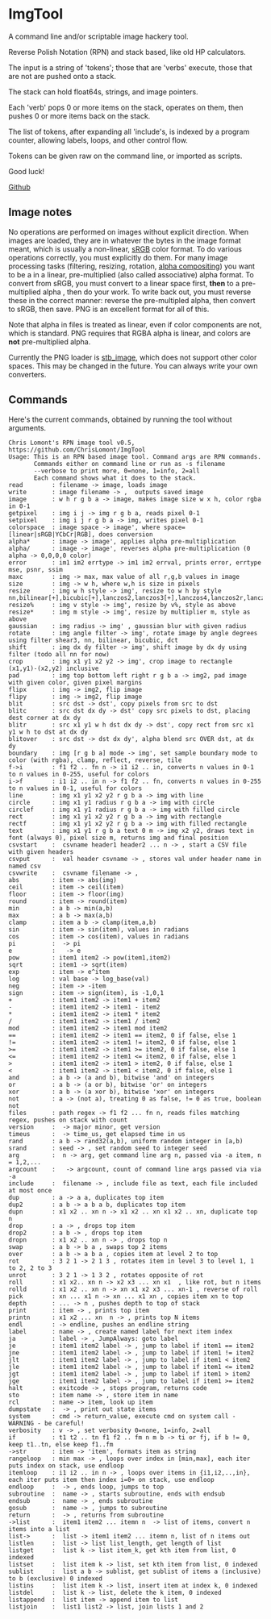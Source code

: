 #  ImgTool

A command line and/or scriptable image hackery tool.

Reverse Polish Notation (RPN) and stack based, like old HP calculators.

The input is a string of 'tokens'; those that are 'verbs' execute, those that are not are pushed onto a stack.

The stack can hold float64s, strings, and image pointers.

Each 'verb' pops 0 or more items on the stack, operates on them, then pushes 0 or more items back on the stack.

The list of tokens, after expanding all 'include's, is indexed by a program counter, allowing labels, loops, and other control flow.

Tokens can be given raw on the command line, or imported as scripts.

Good luck!

[Github](https://github.com/ChrisLomont/ImgTool)

## Image notes

No operations are performed on images without explicit direction. When images are loaded, they are in whatever the bytes in the image format meant, which is usually a non-linear, [sRGB](https://en.wikipedia.org/wiki/SRGB) color format. To do various operations correctly, you must explicitly do them. For many image processing tasks (filtering, resizing, rotation, [alpha compositing](https://en.wikipedia.org/wiki/Alpha_compositing)) you want to be a in a linear, pre-multiplied (also called associative) alpha format. To convert from sRGB, you must convert to a linear space first, **then** to a pre-multiplied alpha , then do your work. To write back out, you must reverse these in the correct manner: reverse the pre-multipled alpha, then convert to sRGB, then save. PNG is an excellent format for all of this.

Note that alpha in files is treated as linear, even if color components are not, which is standard. PNG requires that RGBA alpha is linear, and colors are **not** pre-multiplied alpha.

Currently the PNG loader is [stb_image](https://github.com/nothings/stb/blob/master/stb_image.h), which does not support other color spaces. This may be changed in the future. You can always write your own converters.

## Commands

Here's the current commands, obtained by running the tool without arguments.

```
Chris Lomont's RPN image tool v0.5, https://github.com/ChrisLomont/ImgTool
Usage: This is an RPN based image tool. Command args are RPN commands.
       Commands either on command line or run as -s filename
       --verbose to print more, 0=none, 1=info, 2=all
       Each command shows what it does to the stack.
read        : filename -> image, loads image
write       : image filename -> ,  outputs saved image
image       : w h r g b a -> image, makes image size w x h, color rgba in 0-1
getpixel    : img i j -> img r g b a, reads pixel 0-1
setpixel    : img i j r g b a -> img, writes pixel 0-1
colorspace  : image space -> image', where space=[linear|sRGB|YCbCr|RGB], does conversion
alpha*      : image -> image', applies alpha pre-multiplication
alpha/      : image -> image', reverses alpha pre-multiplication (0 alpha -> 0,0,0,0 color)
error       : im1 im2 errtype -> im1 im2 errval, prints error, errtype mse, psnr, ssim
maxc        : img -> max, max value of all r,g,b values in image
size        : img -> w h, where w,h is size in pixels
resize      : img w h style -> img', resize to w h by style nn,bilinear[+],bicubic[+],lanczos2,lanczos3[+],lanczos4,lanczos2r,lanczos3r,lanczos4r
resize%     : img v style -> img', resize by v%, style as above
resize*     : img m style -> img', resize by multiplier m, style as above
gaussian    : img radius -> img' , gaussian blur with given radius
rotate      : img angle filter -> img', rotate image by angle degrees using filter shear3, nn, bilinear, bicubic, dct
shift       : img dx dy filter -> img', shift image by dx dy using filter (todo all nn for now)
crop        : img x1 y1 x2 y2 -> img', crop image to rectangle (x1,y1)-(x2,y2) inclusive
pad         : img top bottom left right r g b a -> img2, pad image with given color, given pixel margins
flipx       : img -> img2, flip image
flipy       : img -> img2, flip image
blit        : src dst -> dst', copy pixels from src to dst
blitc       : src dst dx dy -> dst' copy src pixels to dst, placing dest corner at dx dy
blitr       : src x1 y1 w h dst dx dy -> dst', copy rect from src x1 y1 w h to dst at dx dy
blitover    : src dst -> dst dx dy', alpha blend src OVER dst, at dx dy
boundary    : img [r g b a] mode -> img', set sample boundary mode to color (with rgba), clamp, reflect, reverse, tile
f->i        : f1 f2 .. fn n -> i1 i2 .. in, converts n values in 0-1 to n values in 0-255, useful for colors
i->f        : i1 i2 .. in n -> f1 f2 .. fn, converts n values in 0-255 to n values in 0-1, useful for colors
line        : img x1 y1 x2 y2 r g b a -> img with line
circle      : img x1 y1 radius r g b a -> img with circle
circlef     : img x1 y1 radius r g b a -> img with filled circle
rect        : img x1 y1 x2 y2 r g b a -> img with rectangle
rectf       : img x1 y1 x2 y2 r g b a -> img with filled rectangle
text        : img x1 y1 r g b a text 0 m -> img x2 y2, draws text in font (always 0), pixel size m, returns img and final position
csvstart    :  csvname header1 header2 ... n -> , start a CSV file with given headers
csvput      :  val header csvname -> , stores val under header name in named csv
csvwrite    :  csvname filename -> ,
abs         : item -> abs(img)
ceil        : item -> ceil(item)
floor       : item -> floor(img)
round       : item -> round(item)
min         : a b -> min(a,b)
max         : a b -> max(a,b)
clamp       : item a b -> clamp(item,a,b)
sin         : item -> sin(item), values in radians
cos         : item -> cos(item), values in radians
pi          :  -> pi
e           :   -> e
pow         : item1 item2 -> pow(item1,item2)
sqrt        : item1 -> sqrt(item)
exp         : item -> e^item
log         : val base -> log_base(val)
neg         : item -> -item
sign        : item -> sign(item), is -1,0,1
+           : item1 item2 -> item1 + item2
-           : item1 item2 -> item1 - item2
*           : item1 item2 -> item1 * item2
/           : item1 item2 -> item1 / item2
mod         : item1 item2 -> item1 mod item2
==          : item1 item2 -> item1 == item2, 0 if false, else 1
!=          : item1 item2 -> item1 != item2, 0 if false, else 1
>=          : item1 item2 -> item1 >= item2, 0 if false, else 1
<=          : item1 item2 -> item1 <= item2, 0 if false, else 1
>           : item1 item2 -> item1 > item2, 0 if false, else 1
<           : item1 item2 -> item1 < item2, 0 if false, else 1
and         : a b -> (a and b), bitwise 'and' on integers
or          : a b -> (a or b), bitwise 'or' on integers
xor         : a b -> (a xor b), bitwise 'xor' on integers
not         : a -> (not a), treating 0 as false, != 0 as true, boolean not
files       : path regex -> f1 f2 ... fn n, reads files matching regex, pushes on stack with count
version     :  -> major minor, get version
timeus      :  -> time_us, get elapsed time in us
rand        : a b -> rand32(a,b), uniform random integer in [a,b)
srand       : seed -> , set random seed to integer seed
arg         :  n -> arg, get command line arg n, passed via -a item, n = 1,2,...
argcount    :   -> argcount, count of command line args passed via via -a
include     :  filename -> , include file as text, each file included at most once
dup         : a -> a a, duplicates top item
dup2        : a b -> a b a b, duplicates top item
dupn        : x1 x2 .. xn n -> x1 x2 .. xn x1 x2 .. xn, duplicate top n
drop        : a -> , drops top item
drop2       : a b -> , drops top item
dropn       : x1 x2 .. xn n -> , drops top n
swap        : a b -> b a , swaps top 2 items
over        : a b -> a b a , copies item at level 2 to top
rot         : 3 2 1 -> 2 1 3 , rotates item in level 3 to level 1, 1 to 2, 2 to 3
unrot       : 3 2 1 -> 1 3 2 , rotates opposite of rot
roll        : x1 x2.. xn n -> x2 x3 ... xn x1  , like rot, but n items
rolld       : x1 x2 .. xn n -> xn x1 x2 x3 ... xn-1 , reverse of roll
pick        : xn ... x1 n -> xn ... x1 xn , copies item xn to top
depth       : ... -> n , pushes depth to top of stack
print       : item -> , prints top item
printn      : x1 x2 ... xn  n -> , prints top N items
endl        : -> endline, pushes an endline string
label       : name -> , create named label for next item index
ja          : label -> , JumpAlways: goto label
je          : item1 item2 label -> , jump to label if item1 == item2
jne         : item1 item2 label -> , jump to label if item1 != item2
jlt         : item1 item2 label -> , jump to label if item1 < item2
jle         : item1 item2 label -> , jump to label if item1 <= item2
jgt         : item1 item2 label -> , jump to label if item1 > item2
jge         : item1 item2 label -> , jump to label if item1 >= item2
halt        : exitcode -> , stops program, returns code
sto         : item name -> , store item in name
rcl         : name -> item, look up item
dumpstate   :  -> , print out state items
system      : cmd -> return_value, execute cmd on system call - WARNING - be careful!
verbosity   : v -> , set verbosity 0=none, 1=info, 2=all
if          : t1 t2 .. tn f1 f2 .. fm n m b -> ti or fj, if b != 0, keep t1..tn, else keep f1..fm
->str       : item -> 'item', formats item as string
rangeloop   : min max -> , loops over index in [min,max], each iter puts index on stack, use endloop
itemloop    : i1 i2 .. in n -> , loops over items in {i1,i2,..,in}, each iter puts item then index i=0+ on stack, use endloop
endloop     :  -> , ends loop, jumps to top
subroutine  :  name -> , starts subroutine, ends with endsub
endsub      :  name -> , ends subroutine
gosub       :  name -> , jumps to subroutine
return      :  -> , returns from subroutine
->list      :  item1 item2 ... itemn n  -> list of items, convert n items into a list
list->      :  list -> item1 item2 ... itemn n, list of n items out
listlen     :  list -> list list_length, get length of list
listget     :  list k -> list item_k, get kth item from list, 0 indexed
listset     :  list item k -> list, set kth item from list, 0 indexed
sublist     :  list a b -> sublist, get sublist of items a (inclusive) to b (exclusive) 0 indexed
listins     :  list item k -> list, insert item at index k, 0 indexed
listdel     :  list k -> list, delete the k item, 0 indexed
listappend  :  list item -> append item to list
listjoin    :  list1 list2 -> list, join lists 1 and 2
```